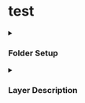 # test

<details>
 
<summary><h3>Folder Setup</h3></summary>
 
1) Create a folder labelled 'Moore' in your PCs data drive.

![image](https://github.com/user-attachments/assets/f4114424-de88-45c0-a2e0-ca8516849279)


2) The Moore folder should contain GIS_Files (downloaded from canvas) and a folder for each country we're working in.

![image](https://github.com/user-attachments/assets/f25117ec-1982-4676-8e09-05d91508468f)

3) As quads are assigned, create a new folder with the quad number as a label within the relevant country folder.

![image](https://github.com/user-attachments/assets/eef90db7-2e3f-410b-bb7e-83e96db19c37)


3) Within each quad folder, there should be two folders: 'resources' and 'working'. Place each of the layers from sandy into the Resources folder.

![image](https://github.com/user-attachments/assets/a58dcf4e-530b-40db-a027-fecb5107f85a)


###  Setting up a project in Terrset

1) In Terrset, right click in the empty space of the 'projects' tab and select 'New Project'

![image](https://github.com/user-attachments/assets/c0051a12-4a76-4590-b35e-0e9fa6d28f0c)


2) Navigate to the working folder within the quad you're working on.

![image](https://github.com/user-attachments/assets/61ff0760-9e7c-45f4-b567-c54ceae8f581)

3) Change the name of the project from 'working' to the quad number

![image](https://github.com/user-attachments/assets/bfb0389e-334f-48d1-a741-55d774e9628f)

4) Add the resources and gis_files folders as resource folders. The completed setup should look like this.

![image](https://github.com/user-attachments/assets/f9506303-4997-4f79-b581-83a8d33a6620)

5) Start digitizing!


 
</details>



<details>
<summary><h3>Layer Description</h3></summary>

## Layer Description

![image](https://github.com/user-attachments/assets/0f43b00b-0b62-47e7-9e7e-79833aa70565)

Sentinel 1 Imagrey:

Imagrey from Synthetic Apereature Radar (SAR) sensor from Sentinel 1 sattelites, indicates the relatively smoothness of ground cover.


![image](https://github.com/user-attachments/assets/5c99cd7f-b64a-46be-bbf6-b4117619f5b5)

Tasseled Cap Wetness:

The [tasseled cap](https://yceo.yale.edu/tasseled-cap-transform-landsat-8-oli) transformation results in images representing the greenness, wetness, and brightness of an image.

![image](https://github.com/user-attachments/assets/3fd7206a-7b64-4605-8085-188ee5803222)

Mask:

This image masks a quad to the study area.



| Layer Name                 | Description            | Preview      | 
|----------------------------|----------------------|-----------------|
| ![image](https://github.com/user-attachments/assets/3fd7206a-7b64-4605-8085-188ee5803222)     | Mask of Study area |  ![image](https://github.com/user-attachments/assets/a22d9554-a2aa-48ee-a014-2e61d5f0e1ba) |
| ![image](https://github.com/user-attachments/assets/0f43b00b-0b62-47e7-9e7e-79833aa70565)     | Sentinel-1 [Synthetic Aperature Radar](https://www.earthdata.nasa.gov/learn/earth-observation-data-basics/sar) (SAR)              |       n/a       | 
| NY and PA roads            | line                 |          n/a    | 
| Eastern Hemlock Basal Area | raster image         | 250 m           |
| Temperature                | raster images        | 2.5 arc minutes | 
| Terrain Products           | raster images       | 90 meters       |               
|  ![image](https://github.com/user-attachments/assets/8b49c643-3765-4533-b7e0-a2301a59aed7)       | raster images        | 2.5 arc minutes | 

 </details>
